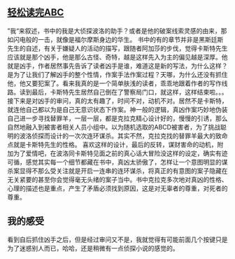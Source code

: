 ## [轻松读完ABC](https://book.douban.com/review/8925300/)

”我“来叙述，书中的我是大侦探波洛的助手？或者是他的破案线索灵感的由来，那如闪电般的一击，就像是福尔摩斯身边的华生。
书中的有的章节并非是黑斯廷斯先生的自述，有关于嫌疑人的活动的描写，跟随者阿加莎的步伐，觉得卡斯特先生应该就是那个凶手，他是那么古怪、奇特，越是这样先入为主的偏见越是深厚。他就是凶手，作者居然事先告诉了读者凶手是谁，难道这是新的写法，为什么这样？是为了让我们了解凶手的整个性情，作案手法作案过程？天哪，为什么还没有抓住他，他又要犯案了。看来我真的是一个简单肤浅的读者，乖乖地跟着作者的写作线路。读到最后，卡斯特先生居然自己倒在了警察局门口，就这样，这样结束啦。。。接下来是对凶手的审问，真的太有趣了，时间不对，动机不对。居然不是卡斯特，就连他自己都以为是自己无意识状态下作案。神一般的逻辑，真凶作案巧妙地伪装自己进一步寻找替罪羊，一层一层，都是克拉克精心设计好的，慢慢的引诱，那么自然地融入到被害者相关人员小组中。以为随机选取的ABCD被害者，为了挑战聪明的波洛侦探而设计的一次次连环谋杀。其实不然，克拉克找的替罪羊最大的致命点就是卡斯特先生的性格。
喜欢这样的设计，最后的反转，谋财害命的动机，附加为了爱情吧，在波洛同卡斯特见面之前的真心话大冒险没这样的设定，确实有迹可循，感觉其实每一个细节都藏在书中，真凶太骄傲了，怎样让一个意图明显的谋杀案显得不那么受关注就是开启一连串的连环谋杀，将真正的有意图的案子隐藏在无关紧要的甚至你会觉得毫无头绪的案子当中。书中克拉克多次地对真凶的性格、心理的描述也是重点，产生了矛盾必须找到原因，这是对无辜者的尊重，对死者的尊重。

## 我的感受

看到自后抓住凶手之后，但是经过审问又不是，我就觉得有可能前面几个按键只是为了迷惑别人而已，哈哈，还是稍微有一点侦探小说的感觉的。